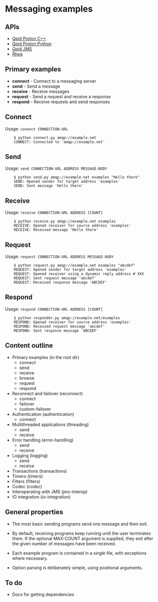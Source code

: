 # Messaging examples

## APIs

 - [Qpid Proton C++](http://qpid.apache.org/proton/index.html)
 - [Qpid Proton Python](http://qpid.apache.org/proton/index.html)
 - [Qpid JMS](http://qpid.apache.org/components/jms/index.html)
 - [Rhea](https://github.com/grs/rhea)

## Primary examples

 - **connect** - Connect to a messaging server
 - **send** - Send a message
 - **receive** - Receive messages
 - **request** - Send a request and receive a response
 - **respond** - Receive requests and send responses

## Connect

Usage: `connect CONNECTION-URL`

        $ python connect.py amqp://example.net
        CONNECT: Connected to 'amqp://example.net'

## Send

Usage: `send CONNECTION-URL ADDRESS MESSAGE-BODY`

        $ python send.py amqp://example.net examples "Hello there"
        SEND: Opened sender for target address 'examples'
        SEND: Sent message 'Hello there'

## Receive

Usage: `receive CONNECTION-URL ADDRESS [COUNT]`

        $ python receive.py amqp://example.net examples
        RECEIVE: Opened receiver for source address 'examples'
        RECEIVE: Received message 'Hello there'

## Request

Usage: `request CONNECTION-URL ADDRESS MESSAGE-BODY`

        $ python request.py amqp://example.net examples "abcdef"
        REQUEST: Opened sender for target address 'examples'
        REQUEST: Opened receiver using a dynamic reply address # XXX
        REQUEST: Sent request message 'abcdef'
        REQUEST: Received response message 'ABCDEF'

## Respond

Usage: `respond CONNECTION-URL ADDRESS [COUNT]`

        $ python responder.py amqp://example.net/examples
        RESPOND: Opened receiver for source address 'examples'
        RESPOND: Received request message 'abcdef'
        RESPOND: Sent response message 'ABCDEF'

## Content outline

 - Primary examples (in the root dir)
   - connect
   - send
   - receive
   - browse
   - request
   - respond
 - Reconnect and failover (reconnect)
   - connect
   - failover
   - custom-failover
 - Authentication (authentication)
   - connect
 - Multithreaded applications (threading)
   - send
   - receive
 - Error handling (error-handling)
   - send
   - receive
 - Logging (logging)
   - send
   - receive
 - Transactions (transactions)
 - Timers (timers)
 - Filters (filters)
 - Codec (codec)
 - Interoperating with JMS (jms-interop)
 - IO integration (io-integration)

## General properties

 - The most basic sending programs send one message and then exit.

 - By default, receiving programs keep running until the user
   terminates them.  If the optional MAX-COUNT argument is supplied,
   they exit after the given number of messages have been received.

 - Each example program is contained in a single file, with exceptions
   where necessary.

 - Option parsing is deliberately simple, using positional arguments.

## To do

 - Docs for getting dependencies
